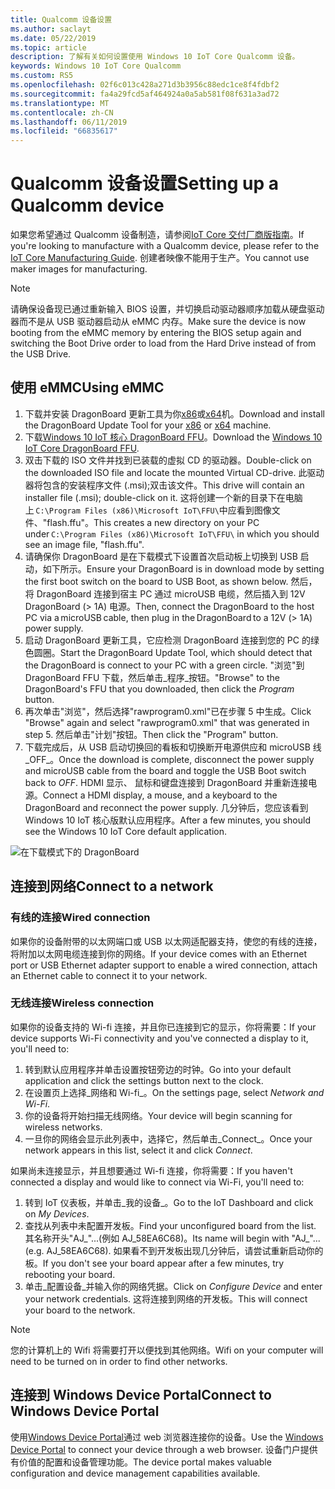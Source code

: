 ```yaml
---
title: Qualcomm 设备设置
ms.author: saclayt
ms.date: 05/22/2019
ms.topic: article
description: 了解有关如何设置使用 Windows 10 IoT Core Qualcomm 设备。
keywords: Windows 10 IoT Core Qualcomm
ms.custom: RS5
ms.openlocfilehash: 02f6c013c428a271d3b3956c88edc1ce8f4fdbf2
ms.sourcegitcommit: fa4a29fcd5af464924a0a5ab581f08f631a3ad72
ms.translationtype: MT
ms.contentlocale: zh-CN
ms.lasthandoff: 06/11/2019
ms.locfileid: "66835617"
---
```

# <a name="setting-up-a-qualcomm-device"></a><span data-ttu-id="2fbc5-104">Qualcomm 设备设置</span><span class="sxs-lookup"><span data-stu-id="2fbc5-104">Setting up a Qualcomm device</span></span>

<span data-ttu-id="2fbc5-105">如果您希望通过 Qualcomm 设备制造，请参阅[IoT Core 交付厂商版指南](https://docs.microsoft.com/en-us/windows-hardware/manufacture/iot/iot-core-manufacturing-guide)。</span><span class="sxs-lookup"><span data-stu-id="2fbc5-105">If you're looking to manufacture with a Qualcomm device, please refer to the [IoT Core Manufacturing Guide](https://docs.microsoft.com/en-us/windows-hardware/manufacture/iot/iot-core-manufacturing-guide).</span></span> <span data-ttu-id="2fbc5-106">创建者映像不能用于生产。</span><span class="sxs-lookup"><span data-stu-id="2fbc5-106">You cannot use maker images for manufacturing.</span></span>

> [!NOTE]
> <span data-ttu-id="2fbc5-107">请确保设备现已通过重新输入 BIOS 设置，并切换启动驱动器顺序加载从硬盘驱动器而不是从 USB 驱动器启动从 eMMC 内存。</span><span class="sxs-lookup"><span data-stu-id="2fbc5-107">Make sure the device is now booting from the eMMC memory by entering the BIOS setup again and switching the Boot Drive order to load from the Hard Drive instead of from the USB Drive.</span></span>

## <a name="using-emmc"></a><span data-ttu-id="2fbc5-108">使用 eMMC</span><span class="sxs-lookup"><span data-stu-id="2fbc5-108">Using eMMC</span></span>

1. <span data-ttu-id="2fbc5-109">下载并安装 DragonBoard 更新工具为你[x86](https://developer.qualcomm.com/download/db410c/windows-10-iot-update-tool-dragonboard-410c-x86.zip)或[x64](https://developer.qualcomm.com/download/db410c/windows-10-iot-update-tool-dragonboard-410c-x64.zip)机。</span><span class="sxs-lookup"><span data-stu-id="2fbc5-109">Download and install the DragonBoard Update Tool for your [x86](https://developer.qualcomm.com/download/db410c/windows-10-iot-update-tool-dragonboard-410c-x86.zip) or [x64](https://developer.qualcomm.com/download/db410c/windows-10-iot-update-tool-dragonboard-410c-x64.zip) machine.</span></span>
2. <span data-ttu-id="2fbc5-110">下载[Windows 10 IoT 核心 DragonBoard FFU](https://docs.microsoft.com/en-us/windows/iot-core/downloads)。</span><span class="sxs-lookup"><span data-stu-id="2fbc5-110">Download the [Windows 10 IoT Core DragonBoard FFU](https://docs.microsoft.com/en-us/windows/iot-core/downloads).</span></span>
3. <span data-ttu-id="2fbc5-111">双击下载的 ISO 文件并找到已装载的虚拟 CD 的驱动器。</span><span class="sxs-lookup"><span data-stu-id="2fbc5-111">Double-click on the downloaded ISO file and locate the mounted Virtual CD-drive.</span></span> <span data-ttu-id="2fbc5-112">此驱动器将包含的安装程序文件 (.msi);双击该文件。</span><span class="sxs-lookup"><span data-stu-id="2fbc5-112">This drive will contain an installer file (.msi); double-click on it.</span></span> <span data-ttu-id="2fbc5-113">这将创建一个新的目录下在电脑上 `C:\Program Files (x86)\Microsoft IoT\FFU\`中应看到图像文件、"flash.ffu"。</span><span class="sxs-lookup"><span data-stu-id="2fbc5-113">This creates a new directory on your PC under `C:\Program Files (x86)\Microsoft IoT\FFU\` in which you should see an image file, "flash.ffu".</span></span>
4. <span data-ttu-id="2fbc5-114">请确保你 DragonBoard 是在下载模式下设置首次启动板上切换到 USB 启动，如下所示。</span><span class="sxs-lookup"><span data-stu-id="2fbc5-114">Ensure your DragonBoard is in download mode by setting the first boot switch on the board to USB Boot, as shown below.</span></span> <span data-ttu-id="2fbc5-115">然后，将 DragonBoard 连接到宿主 PC 通过 microUSB 电缆，然后插入到 12V DragonBoard (> 1A) 电源。</span><span class="sxs-lookup"><span data-stu-id="2fbc5-115">Then, connect the DragonBoard to the host PC via a microUSB cable, then plug in the DragonBoard to a 12V (> 1A) power supply.</span></span>
5. <span data-ttu-id="2fbc5-116">启动 DragonBoard 更新工具，它应检测 DragonBoard 连接到您的 PC 的绿色圆圈。</span><span class="sxs-lookup"><span data-stu-id="2fbc5-116">Start the DragonBoard Update Tool, which should detect that the DragonBoard is connect to your PC with a green circle.</span></span> <span data-ttu-id="2fbc5-117">"浏览"到 DragonBoard FFU 下载，然后单击_程序_按钮。</span><span class="sxs-lookup"><span data-stu-id="2fbc5-117">"Browse" to the DragonBoard's FFU that you downloaded, then click the _Program_ button.</span></span>
6. <span data-ttu-id="2fbc5-118">再次单击"浏览"，然后选择"rawprogram0.xml"已在步骤 5 中生成。</span><span class="sxs-lookup"><span data-stu-id="2fbc5-118">Click "Browse" again and select "rawprogram0.xml" that was generated in step 5.</span></span> <span data-ttu-id="2fbc5-119">然后单击"计划"按钮。</span><span class="sxs-lookup"><span data-stu-id="2fbc5-119">Then click the "Program" button.</span></span>
7. <span data-ttu-id="2fbc5-120">下载完成后，从 USB 启动切换回的看板和切换断开电源供应和 microUSB 线_OFF_。</span><span class="sxs-lookup"><span data-stu-id="2fbc5-120">Once the download is complete, disconnect the power supply and microUSB cable from the board and toggle the USB Boot switch back to _OFF_.</span></span> <span data-ttu-id="2fbc5-121">HDMI 显示、 鼠标和键盘连接到 DragonBoard 并重新连接电源。</span><span class="sxs-lookup"><span data-stu-id="2fbc5-121">Connect a HDMI display, a mouse, and a keyboard to the DragonBoard and reconnect the power supply.</span></span> <span data-ttu-id="2fbc5-122">几分钟后，您应该看到 Windows 10 IoT 核心版默认应用程序。</span><span class="sxs-lookup"><span data-stu-id="2fbc5-122">After a few minutes, you should see the Windows 10 IoT Core default application.</span></span> 

![在下载模式下的 DragonBoard](../media/DeviceSetup/db1.png)

## <a name="connect-to-a-network"></a><span data-ttu-id="2fbc5-124">连接到网络</span><span class="sxs-lookup"><span data-stu-id="2fbc5-124">Connect to a network</span></span>

### <a name="wired-connection"></a><span data-ttu-id="2fbc5-125">有线的连接</span><span class="sxs-lookup"><span data-stu-id="2fbc5-125">Wired connection</span></span>
<span data-ttu-id="2fbc5-126">如果你的设备附带的以太网端口或 USB 以太网适配器支持，使您的有线的连接，将附加以太网电缆连接到你的网络。</span><span class="sxs-lookup"><span data-stu-id="2fbc5-126">If your device comes with an Ethernet port or USB Ethernet adapter support to enable a wired connection, attach an Ethernet cable to connect it to your network.</span></span>

### <a name="wireless-connection"></a><span data-ttu-id="2fbc5-127">无线连接</span><span class="sxs-lookup"><span data-stu-id="2fbc5-127">Wireless connection</span></span>
<span data-ttu-id="2fbc5-128">如果你的设备支持的 Wi-fi 连接，并且你已连接到它的显示，你将需要：</span><span class="sxs-lookup"><span data-stu-id="2fbc5-128">If your device supports Wi-Fi connectivity and you've connected a display to it, you'll need to:</span></span>

1. <span data-ttu-id="2fbc5-129">转到默认应用程序并单击设置按钮旁边的时钟。</span><span class="sxs-lookup"><span data-stu-id="2fbc5-129">Go into your default application and click the settings button next to the clock.</span></span>
2. <span data-ttu-id="2fbc5-130">在设置页上选择_网络和 Wi-fi_。</span><span class="sxs-lookup"><span data-stu-id="2fbc5-130">On the settings page, select _Network and Wi-Fi_.</span></span>
3. <span data-ttu-id="2fbc5-131">你的设备将开始扫描无线网络。</span><span class="sxs-lookup"><span data-stu-id="2fbc5-131">Your device will begin scanning for wireless networks.</span></span>
4. <span data-ttu-id="2fbc5-132">一旦你的网络会显示此列表中，选择它，然后单击_Connect_。</span><span class="sxs-lookup"><span data-stu-id="2fbc5-132">Once your network appears in this list, select it and click _Connect_.</span></span>

<span data-ttu-id="2fbc5-133">如果尚未连接显示，并且想要通过 Wi-fi 连接，你将需要：</span><span class="sxs-lookup"><span data-stu-id="2fbc5-133">If you haven't connected a display and would like to connect via Wi-Fi, you'll need to:</span></span>

1. <span data-ttu-id="2fbc5-134">转到 IoT 仪表板，并单击_我的设备_。</span><span class="sxs-lookup"><span data-stu-id="2fbc5-134">Go to the IoT Dashboard and click on _My Devices_.</span></span>
2. <span data-ttu-id="2fbc5-135">查找从列表中未配置开发板。</span><span class="sxs-lookup"><span data-stu-id="2fbc5-135">Find your unconfigured board from the list.</span></span> <span data-ttu-id="2fbc5-136">其名称开头"AJ_"...(例如 AJ_58EA6C68)。</span><span class="sxs-lookup"><span data-stu-id="2fbc5-136">Its name will begin with "AJ_"... (e.g. AJ_58EA6C68).</span></span> <span data-ttu-id="2fbc5-137">如果看不到开发板出现几分钟后，请尝试重新启动你的板。</span><span class="sxs-lookup"><span data-stu-id="2fbc5-137">If you don't see your board appear after a few minutes, try rebooting your board.</span></span>
3. <span data-ttu-id="2fbc5-138">单击_配置设备_并输入你的网络凭据。</span><span class="sxs-lookup"><span data-stu-id="2fbc5-138">Click on _Configure Device_ and enter your network credentials.</span></span> <span data-ttu-id="2fbc5-139">这将连接到网络的开发板。</span><span class="sxs-lookup"><span data-stu-id="2fbc5-139">This will connect your board to the network.</span></span>

> [!NOTE]
> <span data-ttu-id="2fbc5-140">您的计算机上的 Wifi 将需要打开以便找到其他网络。</span><span class="sxs-lookup"><span data-stu-id="2fbc5-140">Wifi on your computer will need to be turned on in order to find other networks.</span></span>

## <a name="connect-to-windows-device-portal"></a><span data-ttu-id="2fbc5-141">连接到 Windows Device Portal</span><span class="sxs-lookup"><span data-stu-id="2fbc5-141">Connect to Windows Device Portal</span></span>

<span data-ttu-id="2fbc5-142">使用[Windows Device Portal](../manage-your-device/DevicePortal.md)通过 web 浏览器连接你的设备。</span><span class="sxs-lookup"><span data-stu-id="2fbc5-142">Use the [Windows Device Portal](../manage-your-device/DevicePortal.md) to connect your device through a web browser.</span></span> <span data-ttu-id="2fbc5-143">设备门户提供有价值的配置和设备管理功能。</span><span class="sxs-lookup"><span data-stu-id="2fbc5-143">The device portal makes valuable configuration and device management capabilities available.</span></span> 



